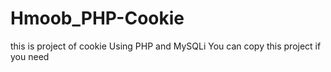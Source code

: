 # Hmoob_PHP-Cookie
this is project of cookie 
Using PHP and MySQLi
You can copy this project if you need
